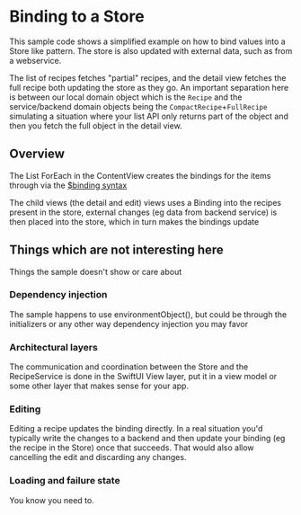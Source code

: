 # Binding to a Store

This sample code shows a simplified example on how to bind values into a Store like pattern. The store is also updated with external data, such as from a webservice.

The list of recipes fetches "partial" recipes, and the detail view fetches the full recipe both updating the store as they go. An important separation here is between our local domain object which is the `Recipe` and the service/backend domain objects being the `CompactRecipe`+`FullRecipe` simulating a situation where your list API only returns part of the object and then you fetch the full object in the detail view.

## Overview

The List ForEach in the ContentView creates the bindings for the items through via the [$binding syntax](1)

The child views (the detail and edit) views uses a Binding<Recipe> into the recipes present in the store, external changes (eg data from backend service) is then placed into the store, which in turn makes the bindings update

## Things which are not interesting here

Things the sample doesn't show or care about

### Dependency injection

The sample happens to use environmentObject(), but could be through the initializers or any other way dependency injection you may favor

### Architectural layers

The communication and coordination between the Store and the RecipeService is done in the SwiftUI View layer, put it in a view model or some other layer that makes sense for your app.

### Editing

Editing a recipe updates the binding directly. In a real situation you'd typically write the changes to a backend and then update your binding (eg the recipe in the Store) once that succeeds. That would also allow cancelling the edit and discarding any changes.


### Loading and failure state

You know you need to.

[1]: https://peterfriese.dev/posts/swiftui-list-item-bindings-behind-the-scenes/ 